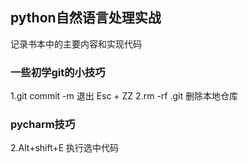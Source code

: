 ## python自然语言处理实战
记录书本中的主要内容和实现代码
### 一些初学git的小技巧
1.git commit -m 退出 Esc + ZZ
2.rm -rf .git 删除本地仓库
### pycharm技巧
2.Alt+shift+E 执行选中代码

